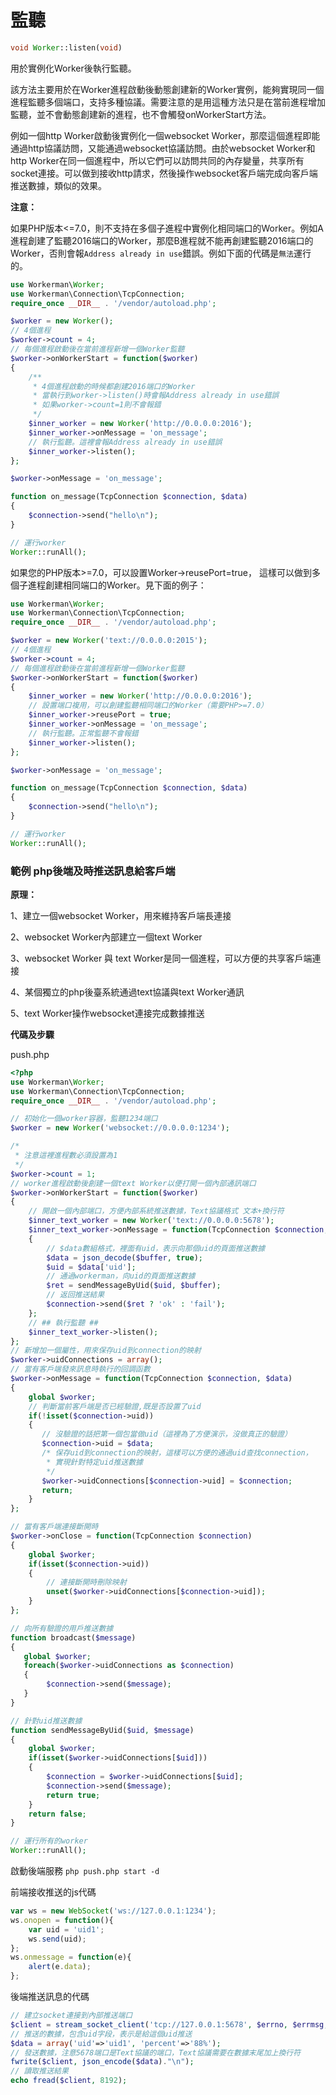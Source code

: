 # 監聽
```php
void Worker::listen(void)
```
用於實例化Worker後執行監聽。

該方法主要用於在Worker進程啟動後動態創建新的Worker實例，能夠實現同一個進程監聽多個端口，支持多種協議。需要注意的是用這種方法只是在當前進程增加監聽，並不會動態創建新的進程，也不會觸發onWorkerStart方法。

例如一個http Worker啟動後實例化一個websocket Worker，那麼這個進程即能通過http協議訪問，又能通過websocket協議訪問。由於websocket Worker和http Worker在同一個進程中，所以它們可以訪問共同的內存變量，共享所有socket連接。可以做到接收http請求，然後操作websocket客戶端完成向客戶端推送數據，類似的效果。

**注意：**

如果PHP版本<=7.0，則不支持在多個子進程中實例化相同端口的Worker。例如A進程創建了監聽2016端口的Worker，那麼B進程就不能再創建監聽2016端口的Worker，否則會報```Address already in use```錯誤。例如下面的代碼是```無法```運行的。

```php
use Workerman\Worker;
use Workerman\Connection\TcpConnection;
require_once __DIR__ . '/vendor/autoload.php';

$worker = new Worker();
// 4個進程
$worker->count = 4;
// 每個進程啟動後在當前進程新增一個Worker監聽
$worker->onWorkerStart = function($worker)
{
    /**
     * 4個進程啟動的時候都創建2016端口的Worker
     * 當執行到worker->listen()時會報Address already in use錯誤
     * 如果worker->count=1則不會報錯
     */
    $inner_worker = new Worker('http://0.0.0.0:2016');
    $inner_worker->onMessage = 'on_message';
    // 執行監聽。這裡會報Address already in use錯誤
    $inner_worker->listen();
};

$worker->onMessage = 'on_message';

function on_message(TcpConnection $connection, $data)
{
    $connection->send("hello\n");
}

// 運行worker
Worker::runAll();
```

如果您的PHP版本>=7.0，可以設置Worker->reusePort=true， 這樣可以做到多個子進程創建相同端口的Worker。見下面的例子：
```php
use Workerman\Worker;
use Workerman\Connection\TcpConnection;
require_once __DIR__ . '/vendor/autoload.php';

$worker = new Worker('text://0.0.0.0:2015');
// 4個進程
$worker->count = 4;
// 每個進程啟動後在當前進程新增一個Worker監聽
$worker->onWorkerStart = function($worker)
{
    $inner_worker = new Worker('http://0.0.0.0:2016');
    // 設置端口複用，可以創建監聽相同端口的Worker（需要PHP>=7.0）
    $inner_worker->reusePort = true;
    $inner_worker->onMessage = 'on_message';
    // 執行監聽。正常監聽不會報錯
    $inner_worker->listen();
};

$worker->onMessage = 'on_message';

function on_message(TcpConnection $connection, $data)
{
    $connection->send("hello\n");
}

// 運行worker
Worker::runAll();
```


### 範例 php後端及時推送訊息給客戶端

**原理：**

1、建立一個websocket Worker，用來維持客戶端長連接

2、websocket Worker內部建立一個text Worker

3、websocket Worker 與 text Worker是同一個進程，可以方便的共享客戶端連接

4、某個獨立的php後臺系統通過text協議與text Worker通訊

5、text Worker操作websocket連接完成數據推送

**代碼及步驟**

push.php

```php
<?php
use Workerman\Worker;
use Workerman\Connection\TcpConnection;
require_once __DIR__ . '/vendor/autoload.php';

// 初始化一個worker容器，監聽1234端口
$worker = new Worker('websocket://0.0.0.0:1234');

/*
 * 注意這裡進程數必須設置為1
 */
$worker->count = 1;
// worker進程啟動後創建一個text Worker以便打開一個內部通訊端口
$worker->onWorkerStart = function($worker)
{
    // 開啟一個內部端口，方便內部系統推送數據，Text協議格式 文本+換行符
    $inner_text_worker = new Worker('text://0.0.0.0:5678');
    $inner_text_worker->onMessage = function(TcpConnection $connection, $buffer)
    {
        // $data數組格式，裡面有uid，表示向那個uid的頁面推送數據
        $data = json_decode($buffer, true);
        $uid = $data['uid'];
        // 通過workerman，向uid的頁面推送數據
        $ret = sendMessageByUid($uid, $buffer);
        // 返回推送結果
        $connection->send($ret ? 'ok' : 'fail');
    };
    // ## 執行監聽 ##
    $inner_text_worker->listen();
};
// 新增加一個屬性，用來保存uid到connection的映射
$worker->uidConnections = array();
// 當有客戶端發來訊息時執行的回調函數
$worker->onMessage = function(TcpConnection $connection, $data)
{
    global $worker;
    // 判斷當前客戶端是否已經驗證,既是否設置了uid
    if(!isset($connection->uid))
    {
       // 沒驗證的話把第一個包當做uid（這裡為了方便演示，沒做真正的驗證）
       $connection->uid = $data;
       /* 保存uid到connection的映射，這樣可以方便的通過uid查找connection，
        * 實現針對特定uid推送數據
        */
       $worker->uidConnections[$connection->uid] = $connection;
       return;
    }
};

// 當有客戶端連接斷開時
$worker->onClose = function(TcpConnection $connection)
{
    global $worker;
    if(isset($connection->uid))
    {
        // 連接斷開時刪除映射
        unset($worker->uidConnections[$connection->uid]);
    }
};

// 向所有驗證的用戶推送數據
function broadcast($message)
{
   global $worker;
   foreach($worker->uidConnections as $connection)
   {
        $connection->send($message);
   }
}

// 針對uid推送數據
function sendMessageByUid($uid, $message)
{
    global $worker;
    if(isset($worker->uidConnections[$uid]))
    {
        $connection = $worker->uidConnections[$uid];
        $connection->send($message);
        return true;
    }
    return false;
}

// 運行所有的worker
Worker::runAll();
```

啟動後端服務
 ```php push.php start -d```

前端接收推送的js代碼
```javascript
var ws = new WebSocket('ws://127.0.0.1:1234');
ws.onopen = function(){
    var uid = 'uid1';
    ws.send(uid);
};
ws.onmessage = function(e){
    alert(e.data);
};
```

後端推送訊息的代碼
```php
// 建立socket連接到內部推送端口
$client = stream_socket_client('tcp://127.0.0.1:5678', $errno, $errmsg, 1);
// 推送的數據，包含uid字段，表示是給這個uid推送
$data = array('uid'=>'uid1', 'percent'=>'88%');
// 發送數據，注意5678端口是Text協議的端口，Text協議需要在數據末尾加上換行符
fwrite($client, json_encode($data)."\n");
// 讀取推送結果
echo fread($client, 8192);
```
